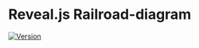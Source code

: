 # Reveal.js Railroad-diagram

[![Version](https://img.shields.io/npm/v/@edc4it/reveal.js-raildroad)](#)

